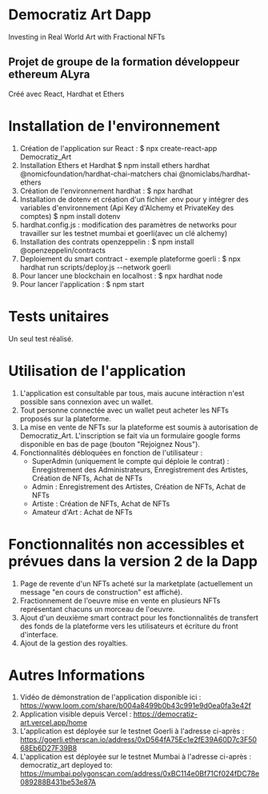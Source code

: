 # Democratiz Art Dapp
Investing in Real World Art with Fractional NFTs

## Projet de groupe de la formation développeur ethereum ALyra
Créé avec React, Hardhat et Ethers

# Installation de l'environnement
1. Création de l'application sur React : 
$ npx create-react-app Democratiz_Art
2. Installation Ethers et Hardhat
$ npm install ethers hardhat @nomicfoundation/hardhat-chai-matchers chai @nomiclabs/hardhat-ethers
3. Création de l'environnement hardhat : 
$ npx hardhat
4. Installation de dotenv et création d'un fichier .env pour y intégrer des variables d'environnement (Api Key d'Alchemy et PrivateKey des comptes)
$ npm install dotenv
5. hardhat.config.js : modification des paramètres de networks pour travailler sur les testnet mumbai et goerli(avec un clé alchemy)
6. Installation des contrats openzeppelin : 
$ npm install @openzeppelin/contracts
7. Deploiement du smart contract - exemple plateforme goerli : 
$ npx hardhat run scripts/deploy.js --network goerli
6. Pour lancer une blockchain en localhost : 
$ npx hardhat node
7. Pour lancer l'application : 
$ npm start

# Tests unitaires
Un seul test réalisé.

# Utilisation de l'application
1. L'application est consultable par tous, mais aucune intéraction n'est possible sans connexion avec un wallet.
2. Tout personne connectée avec un wallet peut acheter les NFTs proposés sur la plateforme.
3. La mise en vente de NFTs sur la plateforme est soumis à autorisation de Democratiz_Art. L'inscription se fait via un formulaire google forms disponible en bas de page (bouton "Rejoignez Nous").
4. Fonctionnalités débloquées en fonction de l'utilisateur :
   * SuperAdmin (uniquement le compte qui déploie le contrat) : Enregistrement des Administrateurs, Enregistrement des Artistes, Création de NFTs, Achat de NFTs
   * Admin : Enregistrement des Artistes, Création de NFTs, Achat de NFTs
   * Artiste : Création de NFTs, Achat de NFTs
   * Amateur d'Art : Achat de NFTs

# Fonctionnalités non accessibles et prévues dans la version 2 de la Dapp
1. Page de revente d'un NFTs acheté sur la marketplate (actuellement un message "en cours de construction" est affiché).
2. Fractionnement de l'oeuvre mise en vente en plusieurs NFTs représentant chacuns un morceau de l'oeuvre.
3. Ajout d'un deuxième smart contract pour les fonctionnalités de transfert des fonds de la plateforme vers les utilisateurs et écriture du front d'interface.
4. Ajout de la gestion des royalties.

# Autres Informations
1. Vidéo de démonstration de l'application disponible ici : https://www.loom.com/share/b004a8499b0b43c991e9d0ea0fa3e42f
2. Application visible depuis Vercel : https://democratiz-art.vercel.app/home
3. L'application est déployée sur le testnet Goerli à l'adresse ci-après : https://goerli.etherscan.io/address/0xD564fA75Ec1e2fE39A60D7c3F5068Eb6D27F39B8
4. L'application est déployée sur le testnet Mumbai à l'adresse ci-après :
democratiz_art deployed to: https://mumbai.polygonscan.com/address/0xBC114e0Bf71Cf024fDC78e089288B431be53e87A
